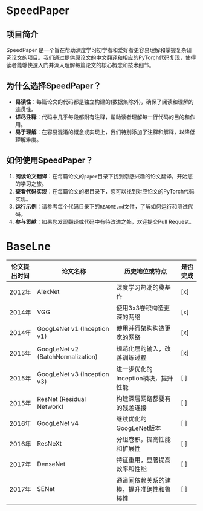 # SpeedPaper

## 项目简介

SpeedPaper 是一个旨在帮助深度学习初学者和爱好者更容易理解和掌握复杂研究论文的项目。我们通过提供原论文的中文翻译和相应的PyTorch代码复现，使得读者能够快速入门并深入理解每篇论文的核心概念和技术细节。

## 为什么选择SpeedPaper？

- **易读性**：每篇论文的代码都是独立构建的(数据集除外)，确保了阅读和理解的连贯性。
- **详尽注释**：代码中几乎每段都附有注释，帮助读者理解每一行代码的目的和作用。
- **易于理解**：在容易混淆的概念或实现上，我们特别添加了注释和解释，以降低理解难度。

## 如何使用SpeedPaper？

1. **阅读论文翻译**：在每篇论文的`paper`目录下找到您感兴趣的论文翻译，开始您的学习之旅。
2. **查看代码实现**：在每篇论文的根目录下，您可以找到对应论文的PyTorch代码实现。
3. **运行示例**：请参考每个代码目录下的`README.md`文件，了解如何运行和测试代码。
4. **参与贡献**：如果您发现翻译或代码中有待改进之处，欢迎提交Pull Request。

# BaseLne

| 论文提出时间 | 论文名称                              | 历史地位或特点                | 是否完成 |
|--------|-----------------------------------|------------------------|------|
| 2012年  | AlexNet                           | 深度学习热潮的奠基作             | [x]  |
| 2014年  | VGG                               | 使用3x3卷积构造更深的网络         | [x]  |
| 2014年  | GoogLeNet v1 (Inception v1)       | 使用并行架构构造更宽的网络          | [x]  |
| 2015年  | GoogLeNet v2 (BatchNormalization) | 规范化层的输入，改善训练过程         | [x]  |
| 2015年  | GoogLeNet v3 (Inception v3)       | 进一步优化的Inception模块，提升性能 | [ ]  |
| 2015年  | ResNet (Residual Network)         | 构建深层网络都要有的残差连接         | [ ]  |
| 2016年  | GoogLeNet v4                      | 继续优化的GoogLeNet版本       | [ ]  |
| 2016年  | ResNeXt                           | 分组卷积，提高性能和扩展性          | [ ]  |
| 2017年  | DenseNet                          | 特征重用，显著提高效率和性能         | [ ]  |
| 2017年  | SENet                             | 通道间依赖关系的建模，提升准确性和鲁棒性   | [ ]  |
